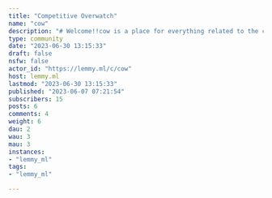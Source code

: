 ```yaml
---
title: "Competitive Overwatch" 
name: "cow"
description: "# Welcome!!cow is a place for everything related to the competitive scene of Overwatch 2.____**Official Sites:**[Overwatch League](https://overwatchleague.com/en-us)[Overwatch Contenders](https://overwatchleague.com/en-us/pathtopro)[Overwatch Collegiate](https://overwatchleague.com/en-us/collegiate)[Overwatch Open Division](https://callingallheroes.gg/en-us/)[Overwatch World Cup](https://www.overwatchworldcup.com/en-us/)____**Match Links:**[Overwatch Liquipedia Page](https://liquipedia.net/overwatch/Main_Page)[League Youtube](https://www.youtube.com/@overwatchleague)[League Twitch](https://www.twitch.tv/overwatchleague)[Contenders Youtube](https://www.youtube.com/@OverwatchContenders)____**Related Communities:**[Overwatch2@lemmy.ml](https://lemmy.ml/c/overwatch2)[/r/CompetitiveOverwatch Discord](https://discord.gg/CompetitiveOW)____"
type: community
date: "2023-06-30 13:15:33"
draft: false
nsfw: false
actor_id: "https://lemmy.ml/c/cow"
host: lemmy.ml
lastmod: "2023-06-30 13:15:33"
published: "2023-06-07 07:21:54"
subscribers: 15
posts: 6
comments: 4
weight: 6
dau: 2
wau: 3
mau: 3
instances:
- "lemmy_ml"
tags: 
- "lemmy_ml"

---
```


